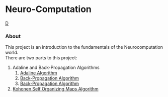# Neuro-Computation
[D](Adaline%20and%20Back-Propagation%20Algorithms:Readme.md)
### About
This project is an introduction to the fundamentals of the Neurocomputation world.  
There are two parts to this project:
1) Adaline and Back-Propagation Algorithms
   1) <a href="https://github.com/netanellevine/Neuro-Computation/blob/master/Adaline%20and%20Back-Propagation%20Algorithms/Adaline_Algorithm.pdf" target="_blank">Adaline Algorithm</a>
   2) <a href="https://github.com/netanellevine/Neuro-Computation/blob/master/Adaline%20and%20Back-Propagation%20Algorithms/Back-Propagation%20Algorithm.pdf" target="_blank">Back-Propagation Algorithm</a>
   3) <a href="Adaline%20and%20Back-Propagation%20Algorithms::Back-Propagation%20Algorithm.pdf" target="_blank">Back-Propagation Algorithm</a>
2) <a href="" target="_blank">Kohonen Self Organizing Maps Algorithm</a>

 
